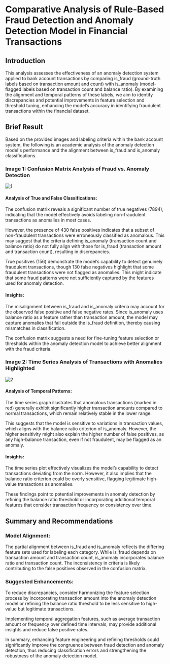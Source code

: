# Comparative Analysis of Rule-Based Fraud Detection and Anomaly Detection Model in Financial Transactions

## Introduction

This analysis assesses the effectiveness of an anomaly detection system applied to bank account transactions by comparing is_fraud (ground-truth labels based on transaction amount and count) with is_anomaly (model-flagged labels based on transaction count and balance ratio). By examining the alignment and temporal patterns of these labels, we aim to identify discrepancies and potential improvements in feature selection and threshold tuning, enhancing the model’s accuracy in identifying fraudulent transactions within the financial dataset.

## Brief Result

Based on the provided images and labeling criteria within the bank account system, the following is an academic analysis of the anomaly detection model's performance and the alignment between is_fraud and is_anomaly classifications.

### Image 1: Confusion Matrix Analysis of Fraud vs. Anomaly Detection

![1](https://github.com/user-attachments/assets/f330d103-244f-43fe-83a2-b76a892f6ebc)


#### Analysis of True and False Classifications:

The confusion matrix reveals a significant number of true negatives (7894), indicating that the model effectively avoids labeling non-fraudulent transactions as anomalies in most cases.

However, the presence of 430 false positives indicates that a subset of non-fraudulent transactions were erroneously classified as anomalous. This may suggest that the criteria defining is_anomaly (transaction count and balance ratio) do not fully align with those for is_fraud (transaction amount and transaction count), resulting in discrepancies.

True positives (156) demonstrate the model’s capability to detect genuinely fraudulent transactions, though 130 false negatives highlight that some fraudulent transactions were not flagged as anomalies. This might indicate that some fraud patterns were not sufficiently captured by the features used for anomaly detection.

#### Insights:

The misalignment between is_fraud and is_anomaly criteria may account for the observed false positive and false negative rates. Since is_anomaly uses balance ratio as a feature rather than transaction amount, the model may capture anomalies that fall outside the is_fraud definition, thereby causing mismatches in classification.

The confusion matrix suggests a need for fine-tuning feature selection or thresholds within the anomaly detection model to achieve better alignment with the fraud criteria.

### Image 2: Time Series Analysis of Transactions with Anomalies Highlighted

![2](https://github.com/user-attachments/assets/5be49273-38e8-42cf-bff9-c3c8f0bb8334)


#### Analysis of Temporal Patterns:

The time series graph illustrates that anomalous transactions (marked in red) generally exhibit significantly higher transaction amounts compared to normal transactions, which remain relatively stable in the lower range.

This suggests that the model is sensitive to variations in transaction values, which aligns with the balance ratio criterion of is_anomaly. However, the higher sensitivity might also explain the higher number of false positives, as any high-balance transaction, even if not fraudulent, may be flagged as an anomaly.

#### Insights:

The time series plot effectively visualizes the model’s capability to detect transactions deviating from the norm. However, it also implies that the balance ratio criterion could be overly sensitive, flagging legitimate high-value transactions as anomalies.

These findings point to potential improvements in anomaly detection by refining the balance ratio threshold or incorporating additional temporal features that consider transaction frequency or consistency over time.

## Summary and Recommendations

### Model Alignment:

The partial alignment between is_fraud and is_anomaly reflects the differing feature sets used for labeling each category. While is_fraud depends on transaction amount and transaction count, is_anomaly incorporates balance ratio and transaction count. The inconsistency in criteria is likely contributing to the false positives observed in the confusion matrix.

### Suggested Enhancements:

To reduce discrepancies, consider harmonizing the feature selection process by incorporating transaction amount into the anomaly detection model or refining the balance ratio threshold to be less sensitive to high-value but legitimate transactions.

Implementing temporal aggregation features, such as average transaction amount or frequency over defined time intervals, may provide additional insights and reduce false positive rates.

In summary, enhancing feature engineering and refining thresholds could significantly improve the congruence between fraud detection and anomaly detection, thus reducing classification errors and strengthening the robustness of the anomaly detection model.
